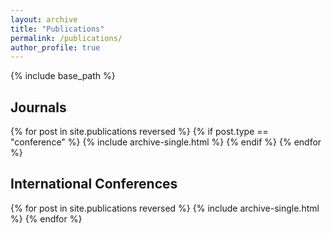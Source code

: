 ```yaml
---
layout: archive
title: "Publications"
permalink: /publications/
author_profile: true
---
```


{% include base_path %}

<h2> Journals </h2>

{% for post in site.publications reversed %}
  {% if post.type == "conference" %}
  {% include archive-single.html %}
  {% endif %}
{% endfor %}

<h2> International Conferences </h2>

{% for post in site.publications reversed %}
  {% include archive-single.html %}
{% endfor %}

